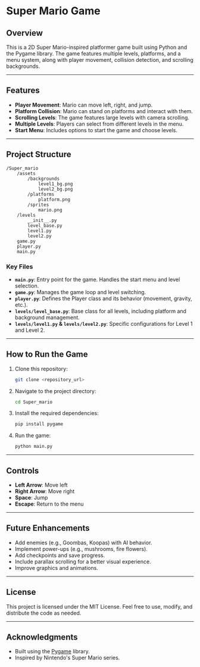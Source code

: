 # Super Mario Game

## Overview
This is a 2D Super Mario-inspired platformer game built using Python and the Pygame library. The game features multiple levels, platforms, and a menu system, along with player movement, collision detection, and scrolling backgrounds.

---

## Features
- **Player Movement**: Mario can move left, right, and jump.
- **Platform Collision**: Mario can stand on platforms and interact with them.
- **Scrolling Levels**: The game features large levels with camera scrolling.
- **Multiple Levels**: Players can select from different levels in the menu.
- **Start Menu**: Includes options to start the game and choose levels.

---

## Project Structure
```
/Super_mario
    /assets
        /backgrounds
            level1_bg.png
            level2_bg.png
        /platforms
            platform.png
        /sprites
            mario.png
    /levels
        __init__.py
        level_base.py
        level1.py
        level2.py
    game.py
    player.py
    main.py
```

### Key Files
- **`main.py`**: Entry point for the game. Handles the start menu and level selection.
- **`game.py`**: Manages the game loop and level switching.
- **`player.py`**: Defines the Player class and its behavior (movement, gravity, etc.).
- **`levels/level_base.py`**: Base class for all levels, including platform and background management.
- **`levels/level1.py` & `levels/level2.py`**: Specific configurations for Level 1 and Level 2.

---

## How to Run the Game
1. Clone this repository:
   ```bash
   git clone <repository_url>
   ```

2. Navigate to the project directory:
   ```bash
   cd Super_mario
   ```

3. Install the required dependencies:
   ```bash
   pip install pygame
   ```

4. Run the game:
   ```bash
   python main.py
   ```

---

## Controls
- **Left Arrow**: Move left
- **Right Arrow**: Move right
- **Space**: Jump
- **Escape**: Return to the menu

---

## Future Enhancements
- Add enemies (e.g., Goombas, Koopas) with AI behavior.
- Implement power-ups (e.g., mushrooms, fire flowers).
- Add checkpoints and save progress.
- Include parallax scrolling for a better visual experience.
- Improve graphics and animations.

---

## License
This project is licensed under the MIT License. Feel free to use, modify, and distribute the code as needed.

---

## Acknowledgments
- Built using the [Pygame](https://www.pygame.org/) library.
- Inspired by Nintendo's Super Mario series.
